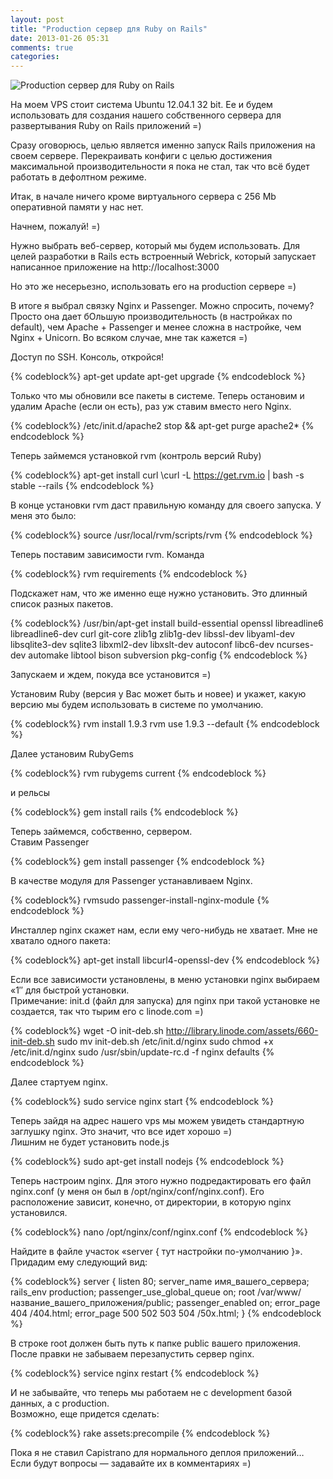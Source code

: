 ```yaml
---
layout: post
title: "Production сервер для Ruby on Rails"
date: 2013-01-26 05:31
comments: true
categories: 
---
```


![Production сервер для Ruby on Rails](/assets/img/ror-production/rubyubuntu.jpg)  

На моем VPS стоит система Ubuntu 12.04.1 32 bit. Ее и будем использовать для создания нашего собственного сервера для развертывания Ruby on Rails приложений =)  

Сразу оговорюсь, целью является именно запуск Rails приложения на своем сервере. Перекраивать конфиги с целью достижения максимальной производительности я пока не стал, так что всё будет работать в дефолтном режиме.

<!-- more -->    

Итак, в начале ничего кроме виртуального сервера с 256 Mb оперативной памяти у нас нет.  

Начнем, пожалуй! =)  


Нужно выбрать веб-сервер, который мы будем использовать. Для целей разработки в Rails есть встроенный Webrick, который запускает написанное приложение на http://localhost:3000  

Но это же несерьезно, использовать его на production сервере =)  

В итоге я выбрал связку Nginx и Passenger. Можно спросить, почему? Просто она дает бОльшую производительность (в настройках по default), чем Apache + Passenger и менее сложна в настройке, чем Nginx + Unicorn. Во всяком случае, мне так кажется =)  

Доступ по SSH. Консоль, откройся!  

{% codeblock%}
apt-get update
apt-get upgrade
{% endcodeblock %}

Только что мы обновили все пакеты в системе. Теперь остановим и удалим Apache (если он есть), раз уж ставим вместо него Nginx.  

{% codeblock%}
/etc/init.d/apache2 stop && apt-get purge apache2*
{% endcodeblock %}

Теперь займемся установкой rvm (контроль версий Ruby)  

{% codeblock%}
apt-get install curl
\curl -L https://get.rvm.io | bash -s stable --rails
{% endcodeblock %}

В конце установки rvm даст правильную команду для своего запуска. У меня это было:  

{% codeblock%}
source /usr/local/rvm/scripts/rvm
{% endcodeblock %}

Теперь поставим зависимости rvm. Команда  

{% codeblock%}
rvm requirements
{% endcodeblock %}

Подскажет нам, что же именно еще нужно установить. Это длинный список разных пакетов.  

{% codeblock%}
/usr/bin/apt-get install build-essential openssl libreadline6 libreadline6-dev curl git-core zlib1g zlib1g-dev libssl-dev libyaml-dev libsqlite3-dev sqlite3 libxml2-dev libxslt-dev autoconf libc6-dev ncurses-dev automake libtool bison subversion pkg-config
{% endcodeblock %}

Запускаем и ждем, покуда все установится =)  

Установим Ruby (версия у Вас может быть и новее) и укажет, какую версию мы будем использовать в системе по умолчанию.  

{% codeblock%}
rvm install 1.9.3
rvm use 1.9.3 --default
{% endcodeblock %}

Далее установим RubyGems  

{% codeblock%}
rvm rubygems current
{% endcodeblock %}

и рельсы  

{% codeblock%}
gem install rails
{% endcodeblock %}

Теперь займемся, собственно, сервером.  
Ставим Passenger  

{% codeblock%}
gem install passenger
{% endcodeblock %}

В качестве модуля для Passenger устанавливаем Nginx.

{% codeblock%}
rvmsudo passenger-install-nginx-module
{% endcodeblock %}

Инсталлер nginx скажет нам, если ему чего-нибудь не хватает. Мне не хватало одного пакета:  

{% codeblock%}
apt-get install libcurl4-openssl-dev
{% endcodeblock %}

Если все зависимости установлены, в меню установки nginx выбираем «1″ для быстрой установки.  
Примечание: init.d (файл для запуска) для nginx при такой установке не создается, так что тырим его с linode.com =)  

{% codeblock%}
wget -O init-deb.sh http://library.linode.com/assets/660-init-deb.sh
sudo mv init-deb.sh /etc/init.d/nginx
sudo chmod +x /etc/init.d/nginx
sudo /usr/sbin/update-rc.d -f nginx defaults
{% endcodeblock %}

Далее стартуем nginx.  

{% codeblock%}
sudo service nginx start
{% endcodeblock %}

Теперь зайдя на адрес нашего vps мы можем увидеть стандартную заглушку nginx. Это значит, что все идет хорошо =)  
Лишним не будет установить node.js  

{% codeblock%}
sudo apt-get install nodejs
{% endcodeblock %}

Теперь настроим nginx. Для этого нужно подредактировать его файл nginx.conf (у меня он был в /opt/nginx/conf/nginx.conf). Его расположение зависит, конечно, от директории, в которую nginx установился.  

{% codeblock%}
nano /opt/nginx/conf/nginx.conf
{% endcodeblock %}

Найдите в файле участок «server { тут настройки по-умолчанию }». Придадим ему следующий вид:  

{% codeblock%}
server {
        listen      80;
        server_name имя_вашего_сервера;
        rails_env production;
        passenger_use_global_queue on;
        root /var/www/название_вашего_приложения/public;
        passenger_enabled on;
        error_page  404              /404.html;
        error_page   500 502 503 504  /50x.html;
    }
{% endcodeblock %}

В строке root должен быть путь к папке public вашего приложения.  
После правки не забываем перезапустить сервер nginx.  

{% codeblock%}
service nginx restart
{% endcodeblock %}

И не забывайте, что теперь мы работаем не с development базой данных, а с production.  
Возможно, еще придется сделать:  

{% codeblock%}
rake assets:precompile
{% endcodeblock %}

Пока я не ставил Capistrano для нормального деплоя приложений…  
Если будут вопросы — задавайте их в комментариях =)  